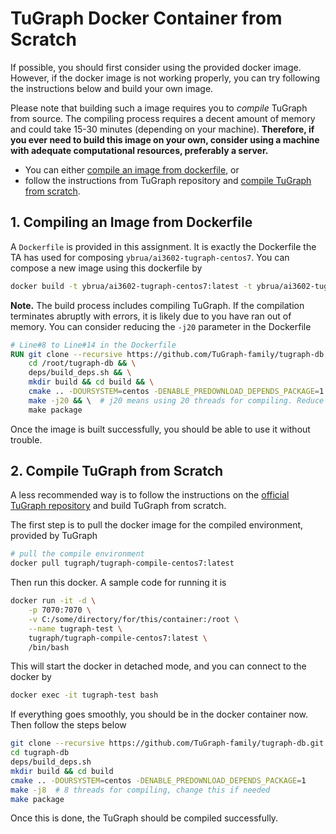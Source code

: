 # TuGraph Docker Container from Scratch

If possible, you should first consider using the provided docker image. However, if the docker image is not working properly, you can try following the instructions below and build your own image.

Please note that building such a image requires you to *compile* TuGraph from source. The compiling process requires a decent amount of memory and could take 15-30 minutes (depending on your machine). **Therefore, if you ever need to build this image on your own, consider using a machine with adequate computational resources, preferably a server.**

- You can either [compile an image from dockerfile](#1-compiling-an-image-from-dockerfile), or
- follow the instructions from TuGraph repository and [compile TuGraph from scratch](#2-compile-tugraph-from-scratch).

## 1. Compiling an Image from Dockerfile

A `Dockerfile` is provided in this assignment. It is exactly the Dockerfile the TA has used for composing `ybrua/ai3602-tugraph-centos7`. You can compose a new image using this dockerfile by

```sh
docker build -t ybrua/ai3602-tugraph-centos7:latest -t ybrua/ai3602-tugraph-centos7:1.0.0 .
```

**Note.** The build process includes compiling TuGraph. If the compilation terminates abruptly with errors, it is likely due to you have ran out of memory. You can consider reducing the `-j20` parameter in the Dockerfile

```dockerfile
# Line#8 to Line#14 in the Dockerfile
RUN git clone --recursive https://github.com/TuGraph-family/tugraph-db.git && \
    cd /root/tugraph-db && \
    deps/build_deps.sh && \
    mkdir build && cd build && \
    cmake .. -DOURSYSTEM=centos -DENABLE_PREDOWNLOAD_DEPENDS_PACKAGE=1 && \
    make -j20 && \  # j20 means using 20 threads for compiling. Reduce this number if you run out of memory.
    make package
```

Once the image is built successfully, you should be able to use it without trouble.

## 2. Compile TuGraph from Scratch

A less recommended way is to follow the instructions on the [official TuGraph repository](https://github.com/TuGraph-family/tugraph-db) and build TuGraph from scratch.

The first step is to pull the docker image for the compiled environment, provided by TuGraph

```sh
# pull the compile environment
docker pull tugraph/tugraph-compile-centos7:latest
```

Then run this docker. A sample code for running it is

```sh
docker run -it -d \
    -p 7070:7070 \
    -v C:/some/directory/for/this/container:/root \
    --name tugraph-test \
    tugraph/tugraph-compile-centos7:latest \
    /bin/bash
```

This will start the docker in detached mode, and you can connect to the docker by

```sh
docker exec -it tugraph-test bash
```

If everything goes smoothly, you should be in the docker container now. Then follow the steps below

```sh
git clone --recursive https://github.com/TuGraph-family/tugraph-db.git
cd tugraph-db
deps/build_deps.sh
mkdir build && cd build
cmake .. -DOURSYSTEM=centos -DENABLE_PREDOWNLOAD_DEPENDS_PACKAGE=1
make -j8  # 8 threads for compiling, change this if needed
make package
```

Once this is done, the TuGraph should be compiled successfully.
